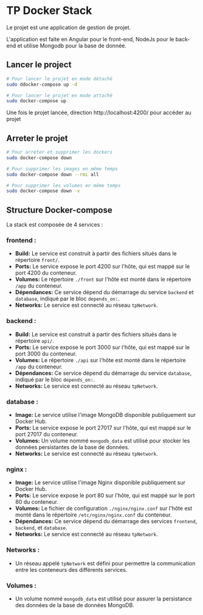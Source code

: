 # TP Docker Stack

Le projet est une application de gestion de projet. 

L'application est faite en Angular pour le front-end, NodeJs pour le back-end et utilise Mongodb pour la base de donnée.


## Lancer le project 
```bash
# Pour lancer le projet en mode détaché
sudo ddocker-compose up -d
```
```bash
# Pour lancer le projet en mode attaché
sudo docker-compose up
```

Une fois le projet lancée, direction http://localhost:4200/ pour accéder au projet

## Arreter le projet
```bash
# Pour arreter et supprimer les dockers
sudo docker-compose down
```
```bash
# Pour supprimer les images en même temps 
sudo docker-compose down --rmi all
```
```bash
# Pour supprimer les volumes en même temps
sudo docker-compose down -v
```

## Structure Docker-compose

La stack est composée de 4 services :

### frontend :

- **Build:** Le service est construit à partir des fichiers situés dans le répertoire `front/`.
- **Ports:** Le service expose le port 4200 sur l'hôte, qui est mappé sur le port 4200 du conteneur.
- **Volumes:** Le répertoire `./front` sur l'hôte est monté dans le répertoire `/app` du conteneur.
- **Dépendances:** Ce service dépend du démarrage du service `backend` et `database`, indiqué par le bloc `depends_on:`.
- **Networks:** Le service est connecté au réseau `tpNetwork`.

### backend :

- **Build:** Le service est construit à partir des fichiers situés dans le répertoire `api/`.
- **Ports:** Le service expose le port 3000 sur l'hôte, qui est mappé sur le port 3000 du conteneur.
- **Volumes:** Le répertoire `./api` sur l'hôte est monté dans le répertoire `/app` du conteneur.
- **Dépendances:** Ce service dépend du démarrage du service `database`, indiqué par le bloc `depends_on:`.
- **Networks:** Le service est connecté au réseau `tpNetwork`.

### database :

- **Image:** Le service utilise l'image MongoDB disponible publiquement sur Docker Hub.
- **Ports:** Le service expose le port 27017 sur l'hôte, qui est mappé sur le port 27017 du conteneur.
- **Volumes:** Un volume nommé `mongodb_data` est utilisé pour stocker les données persistantes de la base de données.
- **Networks:** Le service est connecté au réseau `tpNetwork`.

### nginx :

- **Image:** Le service utilise l'image Nginx disponible publiquement sur Docker Hub.
- **Ports:** Le service expose le port 80 sur l'hôte, qui est mappé sur le port 80 du conteneur.
- **Volumes:** Le fichier de configuration `./nginx/nginx.conf` sur l'hôte est monté dans le répertoire `/etc/nginx/nginx.conf` du conteneur.
- **Dépendances:** Ce service dépend du démarrage des services `frontend`, `backend`, et `database`.
- **Networks:** Le service est connecté au réseau `tpNetwork`.

### Networks :

- Un réseau appelé `tpNetwork` est défini pour permettre la communication entre les conteneurs des différents services.

### Volumes :

- Un volume nommé `mongodb_data` est utilisé pour assurer la persistance des données de la base de données MongoDB.
